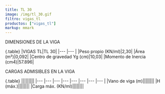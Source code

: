 ```yaml
---
title: TL 30
image: /img/tl_30.gif
filtro: vigas_tl
productos: ["vigas_tl"]
markup: mmark
---
```


DIMENSIONES DE LA VIGA

{.table}
|VIGAS TL|TL 30|
|--- |--- |
|Peso propio (KN/ml)|2,30|
|Área (m²)|0,092|
|Centro de gravedad Yg (cm)|10,03|
|Momento de Inercia (cm4)|57.896|

CARGAS ADMISIBLES EN LA VIGA

{.table}
|||||||||
|--- |--- |--- |--- |--- |--- |--- |--- |
|Vano de viga (m)||||||||
|H (máx.)||||||||
|Carga máx. (KN/ml)||||||||

